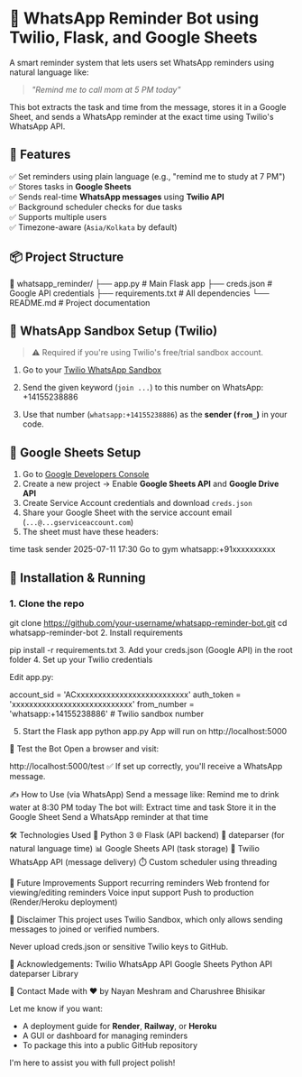 # 🤖 WhatsApp Reminder Bot using Twilio, Flask, and Google Sheets

A smart reminder system that lets users set WhatsApp reminders using natural language like:

> *"Remind me to call mom at 5 PM today"*

This bot extracts the task and time from the message, stores it in a Google Sheet, and sends a WhatsApp reminder at the exact time using Twilio's WhatsApp API.

## 🔧 Features

✅ Set reminders using plain language (e.g., "remind me to study at 7 PM")  
✅ Stores tasks in **Google Sheets**  
✅ Sends real-time **WhatsApp messages** using **Twilio API**  
✅ Background scheduler checks for due tasks  
✅ Supports multiple users  
✅ Timezone-aware (`Asia/Kolkata` by default)


## 📦 Project Structure

📁 whatsapp_reminder/
├── app.py # Main Flask app
├── creds.json # Google API credentials
├── requirements.txt # All dependencies
└── README.md # Project documentation

## 📲 WhatsApp Sandbox Setup (Twilio)

> ⚠️ Required if you're using Twilio's free/trial sandbox account.

1. Go to your [Twilio WhatsApp Sandbox](https://www.twilio.com/console/sms/whatsapp/sandbox)
2. Send the given keyword (`join ...`) to this number on WhatsApp: +14155238886

3. Use that number (`whatsapp:+14155238886`) as the **sender (`from_`)** in your code.

## 📄 Google Sheets Setup

1. Go to [Google Developers Console](https://console.developers.google.com/)
2. Create a new project → Enable **Google Sheets API** and **Google Drive API**
3. Create Service Account credentials and download `creds.json`
4. Share your Google Sheet with the service account email (`...@...gserviceaccount.com`)
5. The sheet must have these headers:

time	task	sender
2025-07-11 17:30	Go to gym	whatsapp:+91xxxxxxxxxx

## 🚀 Installation & Running

### 1. Clone the repo

git clone https://github.com/your-username/whatsapp-reminder-bot.git
cd whatsapp-reminder-bot
2. Install requirements

pip install -r requirements.txt
3. Add your creds.json (Google API) in the root folder
4. Set up your Twilio credentials

Edit app.py:

account_sid = 'ACxxxxxxxxxxxxxxxxxxxxxxxxxx'
auth_token = 'xxxxxxxxxxxxxxxxxxxxxxxxxxxx'
from_number = 'whatsapp:+14155238886'  # Twilio sandbox number

5. Start the Flask app
python app.py
App will run on http://localhost:5000

🧪 Test the Bot
Open a browser and visit:

http://localhost:5000/test
✅ If set up correctly, you'll receive a WhatsApp message.

✍️ How to Use (via WhatsApp)
Send a message like:
Remind me to drink water at 8:30 PM today
The bot will:
Extract time and task
Store it in the Google Sheet
Send a WhatsApp reminder at that time

🛠️ Technologies Used
🐍 Python 3
🌐 Flask (API backend)
🧠 dateparser (for natural language time)
📊 Google Sheets API (task storage)
📩 Twilio WhatsApp API (message delivery)
⏱️ Custom scheduler using threading

📅 Future Improvements
 Support recurring reminders
 Web frontend for viewing/editing reminders
 Voice input support
 Push to production (Render/Heroku deployment)

🔐 Disclaimer
This project uses Twilio Sandbox, which only allows sending messages to joined or verified numbers.

Never upload creds.json or sensitive Twilio keys to GitHub.

🙌 Acknowledgements:
Twilio WhatsApp API
Google Sheets Python API
dateparser Library

📩 Contact
Made with ❤️ by Nayan Meshram and Charushree Bhisikar

Let me know if you want:
- A deployment guide for **Render**, **Railway**, or **Heroku**
- A GUI or dashboard for managing reminders
- To package this into a public GitHub repository

I'm here to assist you with full project polish!
